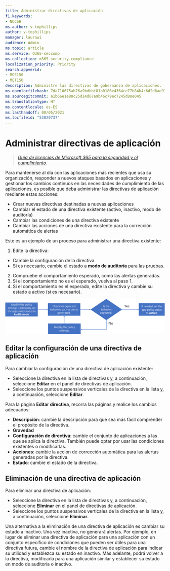 ```yaml
---
title: Administrar directivas de aplicación
f1.keywords:
- NOCSH
ms.author: v-tophillips
author: v-tophillips
manager: laurawi
audience: Admin
ms.topic: article
ms.service: O365-seccomp
ms.collection: m365-security-compliance
localization_priority: Priority
search.appverid:
- MOE150
- MET150
description: Administre las directivas de gobernanza de aplicaciones.
ms.openlocfilehash: 7da710675ab76a9bdbbf81b0186e4364ce77b84b4c6d2d6ae910ba33ea26a8a5
ms.sourcegitcommit: a1b66e1e80c25d14d67a9b46c79ec7245d88e045
ms.translationtype: HT
ms.contentlocale: es-ES
ms.lasthandoff: 08/05/2021
ms.locfileid: "53820737"
---
```

# <a name="manage-app-policies"></a>Administrar directivas de aplicación

>*[Guía de licencias de Microsoft 365 para la seguridad y el cumplimiento](https://aka.ms/ComplianceSD).*

Para mantenerse al día con las aplicaciones más recientes que usa su organización, responder a nuevos ataques basados en aplicaciones y gestionar los cambios continuos en las necesidades de cumplimiento de las aplicaciones, es posible que deba administrar las directivas de aplicación mediante estas acciones:

- Crear nuevas directivas destinadas a nuevas aplicaciones
- Cambiar el estado de una directiva existente (activo, inactivo, modo de auditoría)
- Cambiar las condiciones de una directiva existente
- Cambiar las acciones de una directiva existente para la corrección automática de alertas

Este es un ejemplo de un proceso para administrar una directiva existente:

1. Edite la directiva:

  - Cambie la configuración de la directiva.
  - Si es necesario, cambie el estado a **modo de auditoría** para las pruebas.

2. Compruebe el comportamiento esperado, como las alertas generadas.
1. Si el comportamiento no es el esperado, vuelva al paso 1.
1. Si el comportamiento es el esperado, edite la directiva y cambie su estado a activo (si es necesario).

![Flujo de trabajo de administración de directivas de aplicaciones](../media/manage-app-protection-governance/mapg-manage-policy-process.png)

## <a name="editing-an-app-policy-configuration"></a>Editar la configuración de una directiva de aplicación

Para cambiar la configuración de una directiva de aplicación existente:

- Seleccione la directiva en la lista de directivas y, a continuación, seleccione **Editar** en el panel de directivas de aplicación.
- Seleccione los puntos suspensivos verticales de la directiva en la lista y, a continuación, seleccione **Editar**.

Para la página **Editar directiva**, recorra las páginas y realice los cambios adecuados:

- **Descripción**: cambie la descripción para que sea más fácil comprender el propósito de la directiva.
- **Gravedad**
- **Configuración de directiva**: cambie el conjunto de aplicaciones a las que se aplica la directiva. También puede optar por usar las condiciones existentes o modificarlas.
- **Acciones**: cambie la acción de corrección automática para las alertas generadas por la directiva.
- **Estado**: cambie el estado de la directiva.

## <a name="deleting-an-app-policy"></a>Eliminación de una directiva de aplicación

Para eliminar una directiva de aplicación:

- Seleccione la directiva en la lista de directivas y, a continuación, seleccione **Eliminar** en el panel de directivas de aplicación.
- Seleccione los puntos suspensivos verticales de la directiva en la lista y, a continuación, seleccione **Eliminar**.

Una alternativa a la eliminación de una directiva de aplicación es cambiar su estado a inactivo. Una vez inactiva, no generará alertas. Por ejemplo, en lugar de eliminar una directiva de aplicación para una aplicación con un conjunto específico de condiciones que pueden ser útiles para una directiva futura, cambie el nombre de la directiva de aplicación para indicar su utilidad y establezca su estado en inactivo. Más adelante, podrá volver a la directiva, modificarla para una aplicación similar y establecer su estado en modo de auditoría o inactivo.
